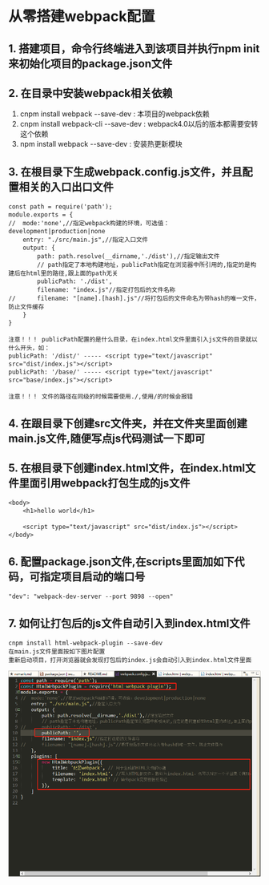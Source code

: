 # 从零搭建webpack配置

## 1. 搭建项目，命令行终端进入到该项目并执行npm init 来初始化项目的package.json文件

## 2. 在目录中安装webpack相关依赖

> 
  1) cnpm install webpack --save-dev : 本项目的webpack依赖 
  2) cnpm install webpack-cli --save-dev : webpack4.0以后的版本都需要安转这个依赖 
  3) npm install webpack --save-dev : 安装热更新模块 

## 3. 在根目录下生成webpack.config.js文件，并且配置相关的入口出口文件

```
const path = require('path');
module.exports = {
//	mode:'none',//指定webpack构建的环境，可选值：development|production|none
	entry: "./src/main.js",//指定入口文件
    output: {
        path: path.resolve(__dirname,'./dist'),//指定输出文件
        // path指定了本地构建地址，publicPath指定在浏览器中所引用的,指定的是构建后在html里的路径,跟上面的path无关
        publicPath: './dist',
        filename: "index.js"//指定打包后的文件名称 
//      filename: "[name].[hash].js"//将打包后的文件命名为带hash的唯一文件，防止文件缓存
    }
}

注意！！！ publicPath配置的是什么目录，在index.html文件里面引入js文件的目录就以什么开头，如：
publicPath: '/dist/' ----- <script type="text/javascript" src="dist/index.js"></script>
publicPath: '/base/' ----- <script type="text/javascript" src="base/index.js"></script>

注意！！！ 文件的路径在同级的时候需要使用./,使用/的时候会报错
```
## 4. 在跟目录下创建src文件夹，并在文件夹里面创建main.js文件,随便写点js代码测试一下即可
## 5. 在根目录下创建index.html文件，在index.html文件里面引用webpack打包生成的js文件
```
<body>
	<h1>hello world</h1>
	
	<script type="text/javascript" src="dist/index.js"></script>
</body>
```
## 6. 配置package.json文件,在scripts里面加如下代码，可指定项目启动的端口号
```
"dev": "webpack-dev-server --port 9898 --open"
```

## 7. 如何让打包后的js文件自动引入到index.html文件

```
cnpm install html-webpack-plugin --save-dev
在main.js文件里面按如下图片配置
重新启动项目，打开浏览器就会发现打包后的index.js会自动引入到index.html文件里面
```
![](./images/2.png)


